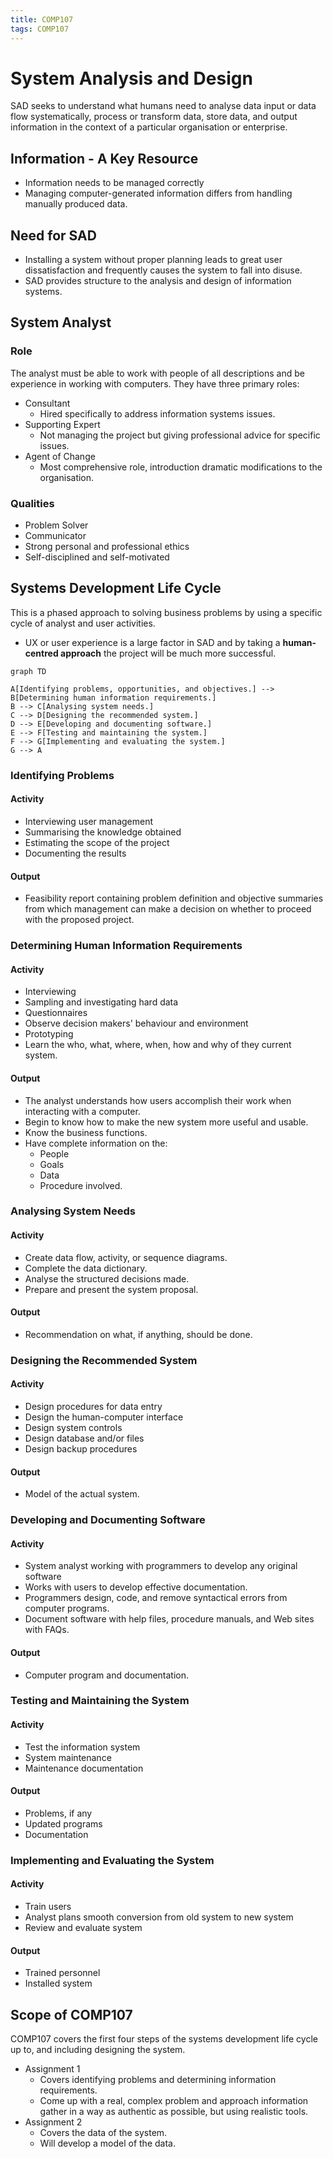 ```yaml
---
title: COMP107
tags: COMP107
---
```

# System Analysis and Design
SAD seeks to understand what humans need to analyse data input or data flow systematically, process or transform data, store data, and output information in the context of a particular organisation or enterprise.

## Information - A Key Resource
* Information needs to be managed correctly
* Managing computer-generated information differs from handling manually produced data.

## Need for SAD
* Installing a system without proper planning leads to great user dissatisfaction and frequently causes the system to fall into disuse.
* SAD provides structure to the analysis and design of information systems.

## System Analyst
### Role
The analyst must be able to work with people of all descriptions and be experience in working with computers. They have three primary roles:

* Consultant
	* Hired specifically to address information systems  issues.
* Supporting Expert
	* Not managing the project but giving professional advice for specific issues.
* Agent of Change
	* Most comprehensive role, introduction dramatic modifications to the organisation.
	
### Qualities
* Problem Solver
* Communicator
* Strong personal and professional ethics
* Self-disciplined and self-motivated

## Systems Development Life Cycle
This is a phased approach to solving business problems by using a specific cycle of analyst and user activities. 

* UX or user experience is a large factor in SAD and by taking a **human-centred approach** the project will be much more successful.

```mermaid
graph TD

A[Identifying problems, opportunities, and objectives.] --> B[Determining human information requirements.]
B --> C[Analysing system needs.]
C --> D[Designing the recommended system.]
D --> E[Developing and documenting software.]
E --> F[Testing and maintaining the system.]
F --> G[Implementing and evaluating the system.]
G --> A
```

### Identifying Problems
#### Activity
* Interviewing user management
* Summarising the knowledge obtained
* Estimating the scope of the project
* Documenting the results

#### Output
* Feasibility report containing problem definition and objective summaries from which management can make a decision on whether to proceed with the proposed project.

### Determining Human Information Requirements
#### Activity
* Interviewing
* Sampling and investigating hard data
* Questionnaires
* Observe decision makers' behaviour and environment
* Prototyping
* Learn the who, what, where, when, how and why of they current system.

#### Output
* The analyst understands how users accomplish their work when interacting with a computer.
* Begin to know how to make the new system more useful and usable.
* Know the business functions.
* Have complete information on the:
	 * People
	 * Goals
	 * Data
	 * Procedure involved.
	 
### Analysing System Needs
#### Activity
* Create data flow, activity, or sequence diagrams.
* Complete the data dictionary.
* Analyse the structured decisions made.
* Prepare and present the system proposal.

#### Output
* Recommendation on what, if anything, should be done.

### Designing the Recommended System
#### Activity
* Design procedures for data entry
* Design the human-computer interface
* Design system controls
* Design database and/or files
* Design backup procedures

#### Output
* Model of the actual system.

### Developing and Documenting Software
#### Activity
* System analyst working with programmers to develop any original software
* Works with users to develop effective documentation.
* Programmers design, code, and remove syntactical errors from computer programs.
* Document software with help files, procedure manuals, and Web sites with FAQs.

#### Output
* Computer program and documentation.

### Testing and Maintaining the System
#### Activity
* Test the information system
* System maintenance
* Maintenance documentation

#### Output
* Problems, if any
* Updated programs
* Documentation

### Implementing and Evaluating the System
#### Activity
* Train users
* Analyst plans smooth conversion from old system to new system
* Review and evaluate system

#### Output
* Trained personnel 
* Installed system

## Scope of COMP107

COMP107 covers the first four steps of the systems development life cycle up to, and including designing the system.

* Assignment 1
	* Covers identifying problems and determining information requirements.
	* Come up with a real, complex problem and approach information gather in a way as authentic as possible, but using realistic tools.
* Assignment 2
	* Covers the data of the system.
	* Will develop a model of the data.